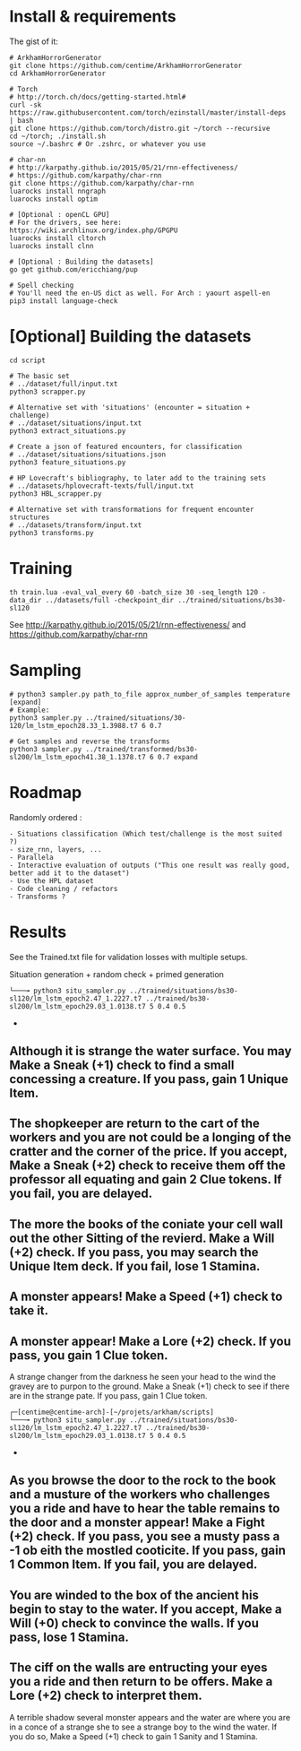 Install & requirements
======================

The gist of it:

	# ArkhamHorrorGenerator
	git clone https://github.com/centime/ArkhamHorrorGenerator
	cd ArkhamHorrorGenerator

	# Torch
	# http://torch.ch/docs/getting-started.html#
	curl -sk https://raw.githubusercontent.com/torch/ezinstall/master/install-deps | bash
	git clone https://github.com/torch/distro.git ~/torch --recursive
	cd ~/torch; ./install.sh
	source ~/.bashrc # Or .zshrc, or whatever you use

	# char-nn
	# http://karpathy.github.io/2015/05/21/rnn-effectiveness/
	# https://github.com/karpathy/char-rnn
	git clone https://github.com/karpathy/char-rnn
	luarocks install nngraph 
	luarocks install optim

	# [Optional : openCL GPU]
	# For the drivers, see here: https://wiki.archlinux.org/index.php/GPGPU
	luarocks install cltorch
	luarocks install clnn

	# [Optional : Building the datasets] 
	go get github.com/ericchiang/pup

	# Spell checking
	# You'll need the en-US dict as well. For Arch : yaourt aspell-en
	pip3 install language-check


[Optional] Building the datasets
================================

	cd script 

	# The basic set
	# ../dataset/full/input.txt
	python3 scrapper.py

	# Alternative set with 'situations' (encounter = situation + challenge)
	# ../dataset/situations/input.txt
	python3 extract_situations.py

	# Create a json of featured encounters, for classification
	# ../dataset/situations/situations.json
	python3 feature_situations.py

	# HP Lovecraft's bibliography, to later add to the training sets
	# ../datasets/hplovecraft-texts/full/input.txt
	python3 HBL_scrapper.py

	# Alternative set with transformations for frequent encounter structures
	# ../datasets/transform/input.txt
	python3 transforms.py


Training
========

	th train.lua -eval_val_every 60 -batch_size 30 -seq_length 120 -data_dir ../datasets/full -checkpoint_dir ../trained/situations/bs30-sl120

See http://karpathy.github.io/2015/05/21/rnn-effectiveness/ and https://github.com/karpathy/char-rnn


Sampling
========

	# python3 sampler.py path_to_file approx_number_of_samples temperature [expand]	
	# Example:
	python3 sampler.py ../trained/situations/30-120/lm_lstm_epoch28.33_1.3988.t7 6 0.7

	# Get samples and reverse the transforms
	python3 sampler.py ../trained/transformed/bs30-sl200/lm_lstm_epoch41.38_1.1378.t7 6 0.7 expand

Roadmap
=======

Randomly ordered :

	- Situations classification (Which test/challenge is the most suited ?)
	- size_rnn, layers, ...
	- Parallela
	- Interactive evaluation of outputs ("This one result was really good, better add it to the dataset")
	- Use the HPL dataset
	- Code cleaning / refactors
	- Transforms ?

Results
=======

See the Trained.txt file for validation losses with multiple setups.


Situation generation + random check + primed generation

	└───╼ python3 situ_sampler.py ../trained/situations/bs30-sl120/lm_lstm_epoch2.47_1.2227.t7 ../trained/bs30-sl200/lm_lstm_epoch29.03_1.0138.t7 5 0.4 0.5 

-
Although it is strange the water surface. You may Make a Sneak (+1) check to find a small concessing a creature. If you pass, gain 1 Unique Item.
-
The shopkeeper are return to the cart of the workers and you are not could be a longing of the cratter and the corner of the price. If you accept, Make a Sneak (+2) check to receive them off the professor all equating and gain 2 Clue tokens. If you fail, you are delayed.
-
The more the books of the coniate your cell wall out the other Sitting of the revierd. Make a Will (+2) check. If you pass, you may search the Unique Item deck. If you fail, lose 1 Stamina.
-
A monster appears! Make a Speed (+1) check to take it.
-
A monster appear! Make a Lore (+2) check. If you pass, you gain 1 Clue token.
-
A strange changer from the darkness he seen your head to the wind the gravey are to purpon to the ground. Make a Sneak (+1) check to see if there are in the strange pate. If you pass, gain 1 Clue token.

	┌─[centime@centime-arch]-[~/projets/arkham/scripts]
	└───╼ python3 situ_sampler.py ../trained/situations/bs30-sl120/lm_lstm_epoch2.47_1.2227.t7 ../trained/bs30-sl200/lm_lstm_epoch29.03_1.0138.t7 5 0.4 0.5

-
As you browse the door to the rock to the book and a musture of the workers who challenges you a ride and have to hear the table remains to the door and a monster appear! Make a Fight (+2) check. If you pass, you see a musty pass a -1 ob eith the mostled cooticite. If you pass, gain 1 Common Item. If you fail, you are delayed.
-
You are winded to the box of the ancient his begin to stay to the water. If you accept, Make a Will (+0) check to convince the walls. If you pass, lose 1 Stamina.
-
The ciff on the walls are entructing your eyes you a ride and then return to be offers. Make a Lore (+2) check to interpret them.
-
A terrible shadow several monster appears and the water are where you are in a conce of a strange she to see a strange boy to the wind the water. If you do so, Make a Speed (+1) check to gain 1 Sanity and 1 Stamina.




